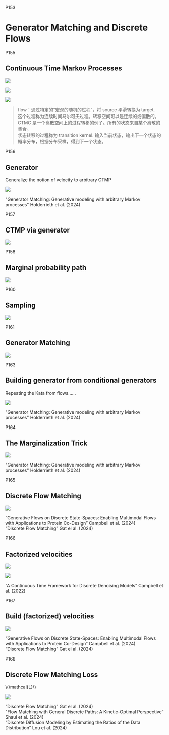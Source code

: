 
P153    
# Generator Matching and Discrete Flows

P155     
## Continuous Time Markov Processes    

![](../assets/P155图-1.png)

![](../assets/P155图-2.png)

![](../assets/P155图-3.png)

> flow：通过特定的“宏观的随机的过程”，将 source 平滑转换为 target.     
这个过程称为连续时间马尔可夫过程。转移空间可以是连续的或偏散的。    
CTMC 是一个离散空间上的过程转移的例子。所有的状态来自某个离散的集合。       
状态转移的过程称为 transition kernel. 输入当前状态，输出下一个状态的概率分布，根据分布采样，得到下一个状态。     

P156    
## Generator

Generalize the notion of velocity to arbitrary CTMP 

![](../assets/P156图.png)

"Generator Matching: Generative modeling with arbitrary Markov processes" Holderrieth et al. (2024)      

P157    
## CTMP via generator

![](../assets/P157图.png)

P158     
## Marginal probability path

![](../assets/P158图.png)

P160    
## Sampling

![](../assets/P160图.png)


P161     
## Generator Matching    

![](../assets/P161图.png)

P163      
## Building generator from conditional generators

Repeating the Kata from flows……      

![](../assets/P163图.png)

"Generator Matching: Generative modeling with arbitrary Markov processes" Holderrieth et al. (2024)     

P164     
## The Marginalization Trick 

![](../assets/P164图.png)

"Generator Matching: Generative modeling with arbitrary Markov processes" Holderrieth et al. (2024)     

P165    
## Discrete Flow Matching

![](../assets/P165图.png)

“Generative Flows on Discrete State-Spaces: Enabling Multimodal Flows with Applications to Protein Co-Design” Campbell et al. (2024)      
“Discrete Flow Matching” Gat el al. (2024)       

P166    
## Factorized velocities

![](../assets/P166图-1.png)

![](../assets/P166图-2.png)

“A Continuous Time Framework for Discrete Denoising Models” Campbell et al. (2022)     

P167    
## Build (factorized) velocities

![](../assets/P167图.png)

“Generative Flows on Discrete State-Spaces: Enabling Multimodal Flows with Applications to Protein Co-Design” Campbell et al. (2024)     
“Discrete Flow Matching” Gat el al. (2024)     

P168    
## Discrete Flow Matching Loss

\\(\mathcal{L}\\) 

![](../assets/P168图.png)

“Discrete Flow Matching” Gat el al. (2024)    
"Flow Matching with General Discrete Paths: A Kinetic-Optimal Perspective” Shaul et al. (2024)    
“Discrete Diffusion Modeling by Estimating the Ratios of the Data Distribution” Lou et al. (2024)     
